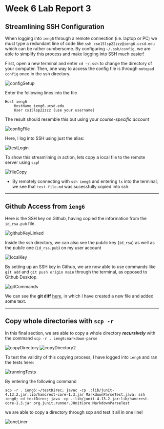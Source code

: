 # Week 6 Lab Report 3

## Streamlining SSH Configuration
When logging into `ieng6` through a remote connection (i.e. laptop or PC) we must type a redundant line of code like `ssh cse15lsp22zzz@ieng6.ucsd.edu` which can be rather cumbersome. By configuring `~/.ssh/config`, we are able to simplify this process and make logging into SSH much easier!

First, open a new terminal and enter `cd ~/.ssh` to change the directory of your computer. Then, one way to access the config file is through `notepad config` once in the ssh directory.

![configSetup](l3_1.png)

Enter the following lines into the file

```
Host ieng6
    HostName ieng6.ucsd.edu
    User cs15lsp22zzz (use your username)
```

The result should resemble this but using your *course-specific account*

![configFile](l3_2.png)

Here, I log into SSH using just the alias:

![testLogin](l3_4.png)

To show this streamlining in action, lets copy a local file to the remote server using `scp`!

![fileCopy](l3_3.png)
* By remotely connecting with `ssh ieng6` and entering `ls` into the terminal, we see that `test-file.md` was sucessfully copied into ssh

---
## Github Access from `ieng6`

Here is the SSH key on Github, having copied the information from the `id_rsa.pub` file.

![githubKeyLinked](l3_5.png)

Inside the ssh directory, we can also see the *public* key (`id_rsa`) as well as the *public* one (`id_rsa.pub`) on my user account

![localKey](l3_6.png)

By setting up an SSH key in Github, we are now able to use commands like `git add` and `git push origin main` through the terminal, as opposed to Github Desktop.

![gitCommands](l3_7.png)

We can see the **git diff** [here](https://github.com/PeterNguyen4/cse15l-lab-reports/commit/8fe2ab4dde7280aaba56d2271beab5daa37f8987), in which I have created a new file and added some text.

---

## Copy whole directories with `scp -r`

In this final section, we are able to copy a whole directory ***recursively*** with the command `scp -r . ieng6:markdown-parse`

![copyDirectory](l3_8.png)
![copyDirectory2](l3_9.png)

To test the validity of this copying process, I have logged into `ieng6` and ran the tests here:

![runningTests](l3_10.png)

By entering the following command
```
scp -r . ieng6:~/testDirec; javac -cp .:lib/junit-4.13.2.jar:lib/hamcrest-core-1.3.jar MarkdownParseTest.java; ssh ieng6; cd testDirec; java -cp .:lib/junit-4.13.2.jar:lib/hamcrest-core-1.3.jar org.junit.runner.JUnitCore MarkdownParseTest
```
we are able to copy a directory through scp and test it all in one line!

![oneLiner](l3_11.png)

